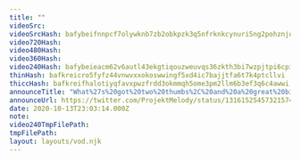 ```yaml
---
title: ""
videoSrc: 
videoSrcHash: bafybeifnnpcf7olywknb7zb2obkpzk3q5nfrknkcynuri5ng2pohznjqty?filename=projektmelody-chaturbate-20201013T230314Z-source.mp4
video720Hash: 
video480Hash: 
video360Hash: 
video240Hash: bafybeieacm62v6autl43ekgtiqouzweuvqs36zkth3bi7wzpjtpi6cpi5e?filename=projektmelody-chaturbate-20201013T230314Z-240p.mp4
thinHash: bafkreicro5fyfz44vnwvxxokoswwingf5xd4ic7bajjtfa6t7k4ptcllvi
thiccHash: bafkreifhalotiyqfavxpwzfrdd3okmmqh5ome3pm2llm6b3ef3q6c4awwi
announceTitle: "What%27s%20got%20two%20thumbs%2C%20and%20a%20great%20big%20throbbing%20personality%3F%20%20asking%20for%20a%20friend"
announceUrl: https://twitter.com/ProjektMelody/status/1316152545732157448
date: 2020-10-13T23:03:14.000Z
note: 
video240TmpFilePath: 
tmpFilePath: 
layout: layouts/vod.njk
---
```

